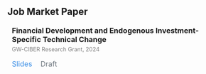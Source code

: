 <link rel="stylesheet" href="https://cdnjs.cloudflare.com/ajax/libs/font-awesome/6.5.1/css/all.min.css"/>

<h2 id="jmp" style="margin: 2px 0px 20px;">Job Market Paper</h2>
<h3 style="margin:0 10px 5px;">Financial Development and Endogenous Investment-Specific Technical Change</h3>
<p style="margin:0 10px 15px; font-size:90%; color:gray;"> GW-CIBER Research Grant, 2024 </p>

<!--<p style="margin:0 10px 15px;"> 
How does financial development affect economic growth? I revisit this long-standing question in economics by presenting a previously unexplored mechanism in the finance-growth relationship: financial development fosters growth by accelerating the rate at which investment goods improve over time. Empirically, I show that financial development is positively associated with the productivity growth of investment goods production relative to consumption goods production, and that investment goods production relies more heavily on high-R&D industries than consumption goods production. To explain these empirical patterns, I develop a multi-sector R&D-based growth model with financial frictions. In the model, financial development disproportionately enhances the productivity growth of high-R&D industries, as these industries depend heavily on external financing. Since investment goods production is more reliant on high-R&D industries than consumption goods production, it benefits more from financial development. Consequently, investment goods production becomes more efficient, leading to a faster increase in its productivity relative to consumption goods production.
</p>-->


<a href="./assets/files/CV_DaeeunBae.pdf" target="_blank" style="text-decoration:none;">
  <i class="fa-solid fa-chalkboard-user" style="font-size:20px; color:#3a8ee6; margin-left:10px;"></i>
  <span style="font-size:16px; color:#3a8ee6;">Slides</span>
</a>

<a href="./assets/files/CV_DaeeunBae.pdf" target="_blank" style="text-decoration:none;">
  <i class="fa-solid fa-file-lines" style="font-size:20px; color:#6c757d; margin-left:15px;"></i>
  <span style="font-size:16px; color:#6c757d;">Draft</span>
</a>

